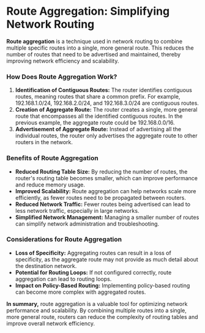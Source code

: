 # Route Aggregation: Simplifying Network Routing

**Route aggregation** is a technique used in network routing to combine multiple specific routes into a single, more general route. This reduces the number of routes that need to be advertised and maintained, thereby improving network efficiency and scalability.  

### How Does Route Aggregation Work?

1. **Identification of Contiguous Routes:** The router identifies contiguous routes, meaning routes that share a common prefix. For example, 192.168.1.0/24, 192.168.2.0/24, and 192.168.3.0/24 are contiguous routes.
2. **Creation of Aggregate Route:** The router creates a single, more general route that encompasses all the identified contiguous routes. In the previous example, the aggregate route could be 192.168.0.0/16.  
3. **Advertisement of Aggregate Route:** Instead of advertising all the individual routes, the router only advertises the aggregate route to other routers in the network.  

### Benefits of Route Aggregation

- **Reduced Routing Table Size:** By reducing the number of routes, the router's routing table becomes smaller, which can improve performance and reduce memory usage.  
- **Improved Scalability:** Route aggregation can help networks scale more efficiently, as fewer routes need to be propagated between routers.
- **Reduced Network Traffic:** Fewer routes being advertised can lead to less network traffic, especially in large networks.
- **Simplified Network Management:** Managing a smaller number of routes can simplify network administration and troubleshooting.

### Considerations for Route Aggregation

- **Loss of Specificity:** Aggregating routes can result in a loss of specificity, as the aggregate route may not provide as much detail about the destination network.
- **Potential for Routing Loops:** If not configured correctly, route aggregation can lead to routing loops.
- **Impact on Policy-Based Routing:** Implementing policy-based routing can become more complex with aggregated routes.

**In summary,** route aggregation is a valuable tool for optimizing network performance and scalability. By combining multiple routes into a single, more general route, routers can reduce the complexity of routing tables and improve overall network efficiency.  
